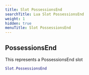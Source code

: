 ```yaml
---
title: Slot PossessionsEnd
searchTitle: Lua Slot PossessionsEnd
weight: 1
hidden: true
menuTitle: Slot PossessionsEnd
---
```

## PossessionsEnd

This represents a PossessionsEnd slot
```lua
Slot.PossessionsEnd
```